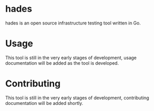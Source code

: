 # hades
hades is an open source infrastructure testing tool written in Go.

# Usage
This tool is still in the very early stages of development, usage documentation will be added as the tool is developed.

# Contributing
This tool is still in the very early stages of development, contributing documentation will be added shortly.

